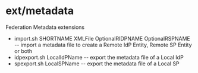 # ext/metadata
Federation Metadata extensions
* import.sh SHORTNAME XMLFile OptionalRIDPNAME OptionalRSPNAME -- import a metadata file to create a Remote IdP Entity, Remote SP Entity or both
* idpexport.sh LocalIdPName -- export the metadata file of a Local IdP
* spexport.sh LocalSPName -- export the metadata file of a Local SP
